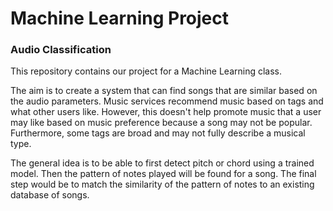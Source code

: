 # Machine Learning Project
### Audio Classification

This repository contains our project for a Machine Learning class. 

The aim is to create a system that can find songs that are similar based on the audio parameters. Music services recommend music based on tags and what other users like. However, this doesn't help promote music that a user may like based on music preference because a song may not be popular. Furthermore, some tags are broad and may not fully describe a musical type. 


The general idea is to be able to first detect pitch or chord using a trained model. 
Then the pattern of notes played will be found for a song. The final step would be to match the similarity of the pattern of notes to an existing database of songs. 

